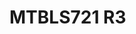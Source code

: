 # MTBLS721 R3
<a name="material" />
<script type="application/ld+json">

  {
    "@context": "https://schema.org/",
    "@type": "ChemicalSubstance",
    "http://purl.org/dc/terms/conformsTo":
      {
        "@type": "CreativeWork",
        "@id": "https://bioschemas.org/profiles/ChemicalSubstance/0.4-RELEASE/"
      },
    "@id": "https://egonw.github.io/nanowiki/nanowiki483.html#material",
    "name": "MTBLS721 R3",
    "sameAs: "http://127.0.0.1/mediawiki/index.php/Special:URIResolver/MTBLS721_R3"
  }
</script>

